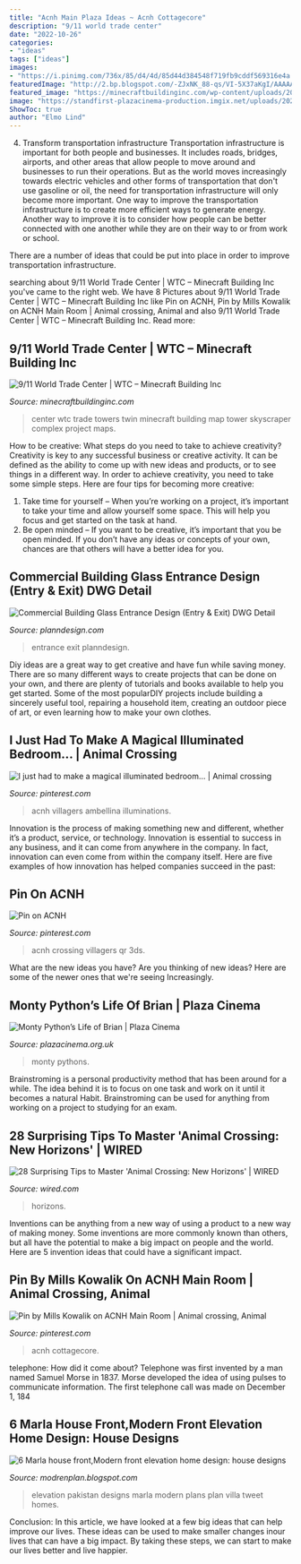 ```yaml
---
title: "Acnh Main Plaza Ideas ~ Acnh Cottagecore"
description: "9/11 world trade center"
date: "2022-10-26"
categories:
- "ideas"
tags: ["ideas"]
images:
- "https://i.pinimg.com/736x/85/d4/4d/85d44d384548f719fb9cddf569316e4a.jpg"
featuredImage: "http://2.bp.blogspot.com/-ZJxNK_88-qs/VI-5X37aKgI/AAAAAAAAAOM/FeKhcLYPYwk/s1600/beutiful+villa+front.jpg"
featured_image: "https://minecraftbuildinginc.com/wp-content/uploads/2014/09/9-11-WTC-World-Trace-Center-building-ideas-skyscraper-tower-3.jpg"
image: "https://standfirst-plazacinema-production.imgix.net/uploads/2020/08/lSSA64WF0M0BXnjwr2quMh6shCl.jpg?auto=compress"
ShowToc: true
author: "Elmo Lind"
---
```



4) Transform transportation infrastructure
Transportation infrastructure is important for both people and businesses. It includes roads, bridges, airports, and other areas that allow people to move around and businesses to run their operations. But as the world moves increasingly towards electric vehicles and other forms of transportation that don't use gasoline or oil, the need for transportation infrastructure will only become more important. 
One way to improve the transportation infrastructure is to create more efficient ways to generate energy. Another way to improve it is to consider how people can be better connected with one another while they are on their way to or from work or school. 

There are a number of ideas that could be put into place in order to improve transportation infrastructure.

	

		
searching about 9/11 World Trade Center | WTC – Minecraft Building Inc you've came to the right web. We have 8 Pictures about 9/11 World Trade Center | WTC – Minecraft Building Inc like Pin on ACNH, Pin by Mills Kowalik on ACNH Main Room | Animal crossing, Animal and also 9/11 World Trade Center | WTC – Minecraft Building Inc. Read more:
		
    
## 9/11 World Trade Center | WTC – Minecraft Building Inc

<img loading=lazy src="https://minecraftbuildinginc.com/wp-content/uploads/2014/09/9-11-WTC-World-Trace-Center-building-ideas-skyscraper-tower-3.jpg" onerror="this.onerror=null;this.src='https://tse3.mm.bing.net/th?id=OIP.rLSXtig_SIuljSi5zUV44QHaEJ&amp;pid=15.1';" alt="9/11 World Trade Center | WTC – Minecraft Building Inc">

_Source: minecraftbuildinginc.com_

>center wtc trade towers twin minecraft building map tower skyscraper complex project maps. 

	

How to be creative: What steps do you need to take to achieve creativity?
Creativity is key to any successful business or creative activity. It can be defined as the ability to come up with new ideas and products, or to see things in a different way. In order to achieve creativity, you need to take some simple steps. Here are four tips for becoming more creative: 
1) Take time for yourself – When you’re working on a project, it’s important to take your time and allow yourself some space. This will help you focus and get started on the task at hand. 
2) Be open minded – If you want to be creative, it’s important that you be open minded. If you don’t have any ideas or concepts of your own, chances are that others will have a better idea for you.

    
## Commercial Building Glass Entrance Design (Entry &amp; Exit) DWG Detail

<img loading=lazy src="http://www.planndesign.com/sites/default/files/styles/1200x620/public/dwgs/2016/01/28/image1_87.jpg?itok=Cz4dJL5W" onerror="this.onerror=null;this.src='https://tse1.mm.bing.net/th?id=OIP.fdqzJkSuWMxjy0Gxgy_JxQHaD0&amp;pid=15.1';" alt="Commercial Building Glass Entrance Design (Entry &amp; Exit) DWG Detail">

_Source: planndesign.com_

>entrance exit planndesign. 

	

Diy ideas are a great way to get creative and have fun while saving money. There are so many different ways to create projects that can be done on your own, and there are plenty of tutorials and books available to help you get started. Some of the most popularDIY projects include building a sincerely useful tool, repairing a household item, creating an outdoor piece of art, or even learning how to make your own clothes.

    
## I Just Had To Make A Magical Illuminated Bedroom... | Animal Crossing

<img loading=lazy src="https://i.pinimg.com/736x/2f/39/04/2f39043cecebd0fc230a120024244437.jpg" onerror="this.onerror=null;this.src='https://tse2.mm.bing.net/th?id=OIP.GNn6uTL8U-VZhL-UKJxvtgHaEm&amp;pid=15.1';" alt="I just had to make a magical illuminated bedroom... | Animal crossing">

_Source: pinterest.com_

>acnh villagers ambellina illuminations. 

	

Innovation is the process of making something new and different, whether it’s a product, service, or technology. Innovation is essential to success in any business, and it can come from anywhere in the company. In fact, innovation can even come from within the company itself. Here are five examples of how innovation has helped companies succeed in the past:

    
## Pin On ACNH

<img loading=lazy src="https://i.pinimg.com/736x/85/d4/4d/85d44d384548f719fb9cddf569316e4a.jpg" onerror="this.onerror=null;this.src='https://tse3.mm.bing.net/th?id=OIP.gcVs9JlBSD4lgp32U4iQrQHaEK&amp;pid=15.1';" alt="Pin on ACNH">

_Source: pinterest.com_

>acnh crossing villagers qr 3ds. 

	

What are the new ideas you have?
Are you thinking of new ideas? Here are some of the newer ones that we're seeing Increasingly.

    
## Monty Python’s Life Of Brian | Plaza Cinema

<img loading=lazy src="https://standfirst-plazacinema-production.imgix.net/uploads/2020/08/lSSA64WF0M0BXnjwr2quMh6shCl.jpg?auto=compress" onerror="this.onerror=null;this.src='https://tse3.mm.bing.net/th?id=OIP.JZnwRhicU5J16RmnTGS4iwHaLH&amp;pid=15.1';" alt="Monty Python’s Life of Brian | Plaza Cinema">

_Source: plazacinema.org.uk_

>monty pythons. 

	

Brainstroming is a personal productivity method that has been around for a while. The idea behind it is to focus on one task and work on it until it becomes a natural Habit. Brainstroming can be used for anything from working on a project to studying for an exam.

    
## 28 Surprising Tips To Master &#039;Animal Crossing: New Horizons&#039; | WIRED

<img loading=lazy src="https://media.wired.com/photos/5eab4cb962c4bd6878853b32/191:100/w_1280,c_limit/Gear-Animal-Crossing-louryn-town-celebration.jpg" onerror="this.onerror=null;this.src='https://tse3.mm.bing.net/th?id=OIP.iYZMa5czAWkQTFoQKGQUdwHaD4&amp;pid=15.1';" alt="28 Surprising Tips to Master &#039;Animal Crossing: New Horizons&#039; | WIRED">

_Source: wired.com_

>horizons. 

	

Inventions can be anything from a new way of using a product to a new way of making money. Some inventions are more commonly known than others, but all have the potential to make a big impact on people and the world. Here are 5 invention ideas that could have a significant impact.

    
## Pin By Mills Kowalik On ACNH Main Room | Animal Crossing, Animal

<img loading=lazy src="https://i.pinimg.com/736x/4d/70/ce/4d70ce6ccc22b1da26f95e4b9b108c1b.jpg" onerror="this.onerror=null;this.src='https://tse4.mm.bing.net/th?id=OIP.nLS4iw3aQ56FXoRlrS8hlQHaEf&amp;pid=15.1';" alt="Pin by Mills Kowalik on ACNH Main Room | Animal crossing, Animal">

_Source: pinterest.com_

>acnh cottagecore. 

	

telephone: How did it come about?
Telephone was first invented by a man named Samuel Morse in 1837. Morse developed the idea of using pulses to communicate information. The first telephone call was made on December 1, 184
    
## 6 Marla House Front,Modern Front Elevation Home Design: House Designs

<img loading=lazy src="http://2.bp.blogspot.com/-ZJxNK_88-qs/VI-5X37aKgI/AAAAAAAAAOM/FeKhcLYPYwk/s1600/beutiful+villa+front.jpg" onerror="this.onerror=null;this.src='https://tse2.mm.bing.net/th?id=OIP.PVOcDHrPjor8ZmiX-TzjEgHaFR&amp;pid=15.1';" alt="6 Marla house front,Modern front elevation home design: house designs">

_Source: modrenplan.blogspot.com_

>elevation pakistan designs marla modern plans plan villa tweet homes. 

	

Conclusion:
In this article, we have looked at a few big ideas that can help improve our lives. These ideas can be used to make smaller changes inour lives that can have a big impact. By taking these steps, we can start to make our lives better and live happier.

